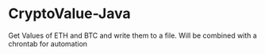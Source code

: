 # CryptoValue-Java
Get Values of ETH and BTC and write them to a file. Will be combined with a chrontab for automation
